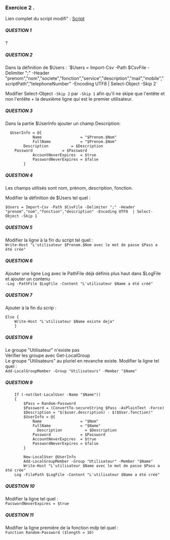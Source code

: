 ### Exercice 2 .

Lien complet du script modifi" : [Script](./AddLocalUsers.ps1)

##### QUESTION 1  

?  

##### QUESTION 2   

Dans la définition de $Users : 
`$Users = Import-Csv -Path $CsvFile -Delimiter ";" -Header "prenom","nom","societe","fonction","service","description","mail","mobile","scriptPath","telephoneNumber" -Encoding UTF8  | Select-Object -Skip 2`  

Modifier Select-Object `-Skip 2` par `-Skip 1` afin qu'il ne skipe que l'entête et non l'entête + la deuxième ligne qui est le premier utilisateur.  

##### QUESTION 3 
Dans la partie $UserInfo ajouter un champ Description:
```  
  $UserInfo = @{
            Name                 = "$Prenom.$Nom"
            FullName             = "$Prenom.$Nom"
	    Description          = $Description
	Password             = $Password
            AccountNeverExpires  = $true
            PasswordNeverExpires = $false
        }
```

##### QUESTION 4   
Les champs utilisés sont nom, prénom, description, fonction.   

Modifier la définition de $Users tel quel :   

`$Users = Import-Csv -Path $CsvFile -Delimiter ";" -Header "prenom","nom","fonction","description" -Encoding UTF8  | Select-Object -Skip 1 ` 

##### QUESTION 5   

Modifier la ligne à la fin du script tel quel :   
`Write-Host "L'utilisateur $Prenom.$Nom avec le mot de passe $Pass a été crée"`  

##### QUESTION 6  

Ajouter une ligne Log avec le PathFile déjà définis plus haut dans $LogFile et ajouter un contenu   
`-Log -PathFile $LogFile -Content "L'utilisateur $Name a été créé"`  

##### QUESTION 7  

Ajouter à la fin du scrip :  
```
Else {
	Write-Host "L'utilisateur $Name existe deja"
    }  
```

##### QUESTION 8   

Le groupe "Utilisateur" n'existe pas  
Vérifier les groupe avec Get-LocalGroup  
Le groupe "Utilisateurs" au pluriel en revanche existe. Modifier la ligne tel quel :   
`Add-LocalGroupMember -Group "Utilisateurs" -Member "$Name"`  

##### QUESTION 9   

```
    If (-not(Get-LocalUser -Name "$Name"))  
    {  
        $Pass = Random-Password  
        $Password = (ConvertTo-secureString $Pass -AsPlainText -Force)  
        $Description = "$($user.description) - $($User.fonction)"  
        $UserInfo = @{  
            Name                 = "$Nom"  
            FullName             = "$Name"  
	          Description          = $Description  
            Password             = $Password   
            AccountNeverExpires  = $true  
            PasswordNeverExpires = $false  
        }  

        New-LocalUser @UserInfo  
        Add-LocalGroupMember -Group "Utilisateur" -Member "$Name"  
        Write-Host "L'utilisateur $Name avec le mot de passe $Pass a été crée"  
	Log -FilePath $LogFile -Content "L'utilisateur $Name a été créé"  
```

##### QUESTION 10   

Modifier la ligne tel quel :  
`PasswordNeverExpires = $true`  

##### QUESTION 11 

Modifier la ligne première de la fonction mdp tel quel :  
`Function Random-Password ($length = 10)`  



